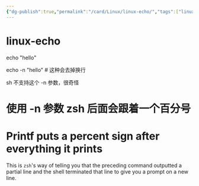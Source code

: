 ```yaml
---
{"dg-publish":true,"permalink":"/card/Linux/linux-echo/","tags":["linux"],"noteIcon":"2","created":"2021-10-19T11:27:48+08:00","updated":"2024-05-14T14:25:42+08:00"}
---
```



# linux-echo

echo "hello"

echo -n "hello" # 这种会去掉换行

sh 不支持这个 -n 参数，很奇怪

# 使用 -n 参数 zsh 后面会跟着一个百分号


<div class="transclusion internal-embed is-loaded"><div class="markdown-embed">

<div class="markdown-embed-title">

# Printf puts a percent sign after everything it prints

</div>


This is `zsh`'s way of telling you that the preceding command outputted a partial line and the shell terminated that line to give you a prompt on a new line. 

</div></div>

